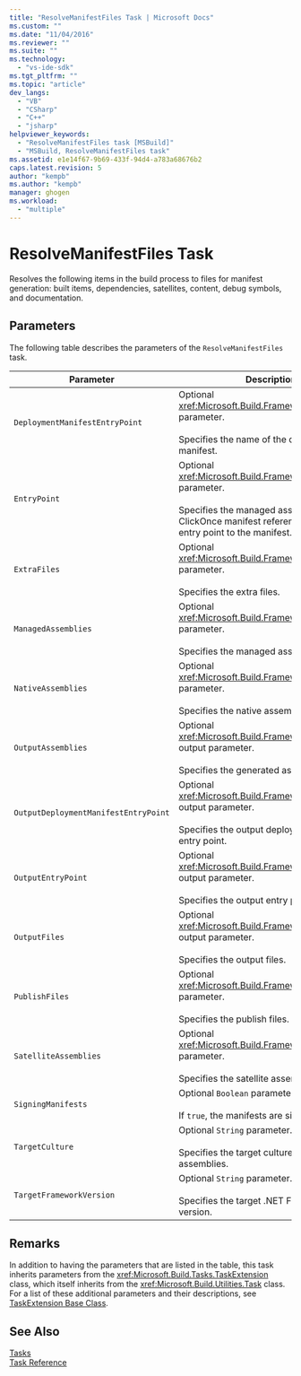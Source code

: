 ```yaml
---
title: "ResolveManifestFiles Task | Microsoft Docs"
ms.custom: ""
ms.date: "11/04/2016"
ms.reviewer: ""
ms.suite: ""
ms.technology: 
  - "vs-ide-sdk"
ms.tgt_pltfrm: ""
ms.topic: "article"
dev_langs: 
  - "VB"
  - "CSharp"
  - "C++"
  - "jsharp"
helpviewer_keywords: 
  - "ResolveManifestFiles task [MSBuild]"
  - "MSBuild, ResolveManifestFiles task"
ms.assetid: e1e14f67-9b69-433f-94d4-a783a68676b2
caps.latest.revision: 5
author: "kempb"
ms.author: "kempb"
manager: ghogen
ms.workload: 
  - "multiple"
---
```

# ResolveManifestFiles Task
Resolves the following items in the build process to files for manifest generation: built items, dependencies, satellites, content, debug symbols, and documentation.  
  
## Parameters  
 The following table describes the parameters of the `ResolveManifestFiles` task.  
  
|Parameter|Description|  
|---------------|-----------------|  
|`DeploymentManifestEntryPoint`|Optional <xref:Microsoft.Build.Framework.ITaskItem> parameter.<br /><br /> Specifies the name of the deployment manifest.|  
|`EntryPoint`|Optional <xref:Microsoft.Build.Framework.ITaskItem> parameter.<br /><br /> Specifies the managed assembly or ClickOnce manifest reference that is the entry point to the manifest.|  
|`ExtraFiles`|Optional <xref:Microsoft.Build.Framework.ITaskItem>`[]` parameter.<br /><br /> Specifies the extra files.|  
|`ManagedAssemblies`|Optional <xref:Microsoft.Build.Framework.ITaskItem>`[]` parameter.<br /><br /> Specifies the managed assemblies.|  
|`NativeAssemblies`|Optional <xref:Microsoft.Build.Framework.ITaskItem>`[]` parameter.<br /><br /> Specifies the native assemblies.|  
|`OutputAssemblies`|Optional <xref:Microsoft.Build.Framework.ITaskItem>`[]` output parameter.<br /><br /> Specifies the generated assemblies.|  
|`OutputDeploymentManifestEntryPoint`|Optional <xref:Microsoft.Build.Framework.ITaskItem> output parameter.<br /><br /> Specifies the output deployment manifest entry point.|  
|`OutputEntryPoint`|Optional <xref:Microsoft.Build.Framework.ITaskItem> output parameter.<br /><br /> Specifies the output entry point.|  
|`OutputFiles`|Optional <xref:Microsoft.Build.Framework.ITaskItem>`[]` output parameter.<br /><br /> Specifies the output files.|  
|`PublishFiles`|Optional <xref:Microsoft.Build.Framework.ITaskItem>`[]` parameter.<br /><br /> Specifies the publish files.|  
|`SatelliteAssemblies`|Optional <xref:Microsoft.Build.Framework.ITaskItem>`[]` parameter.<br /><br /> Specifies the satellite assemblies.|  
|`SigningManifests`|Optional `Boolean` parameter.<br /><br /> If `true`, the manifests are signed.|  
|`TargetCulture`|Optional `String` parameter.<br /><br /> Specifies the target culture for satellite assemblies.|  
|`TargetFrameworkVersion`|Optional `String` parameter.<br /><br /> Specifies the target .NET Framework version.|  
  
## Remarks  
 In addition to having the parameters that are listed in the table, this task inherits parameters from the <xref:Microsoft.Build.Tasks.TaskExtension> class, which itself inherits from the <xref:Microsoft.Build.Utilities.Task> class. For a list of these additional parameters and their descriptions, see [TaskExtension Base Class](../msbuild/taskextension-base-class.md).  
  
## See Also  
 [Tasks](../msbuild/msbuild-tasks.md)   
 [Task Reference](../msbuild/msbuild-task-reference.md)